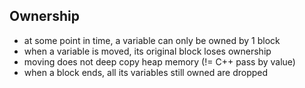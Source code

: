 ## Ownership

* at some point in time, a variable can only be owned by 1 block
* when a variable is moved, its original block loses ownership
* moving does not deep copy heap memory (!= C++ pass by value)
* when a block ends, all its variables still owned are dropped